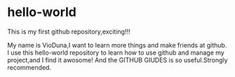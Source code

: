 # hello-world
This is my first github repository,exciting!!!

My name is VioDuna,I want to learn more things and make friends at github.
I use this hello-world repository to learn how to use github and manage my project,and I find it awosome!
And the GITHUB GIUDES is so useful.Strongly recommended.
